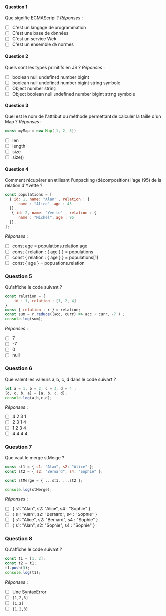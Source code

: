 #### Question 1
Que signifie ECMAScript ?
*Réponses* :
* [ ] C'est un langage de programmation
* [ ] C'est une base de données
* [ ] C'est un service Web
* [ ] C'est un ensemble de normes

#### Question 2
Quels sont les types primitifs en JS ?
*Réponses* :
* [ ] boolean null undefined number bigint
* [ ] boolean null undefined number bigint string symbole
* [ ] Object number string
* [ ] Object boolean null undefined number bigint string symbole

#### Question 3
Quel est le nom de l'attribut ou méthode permettant de calculer la taille d'un Map ?
*Réponses* :
```javascript
const myMap = new Map([1, 2, 3])
```
* [ ] len
* [ ] length
* [ ] size
* [ ] size()

#### Question 4

Comment récupérer en utilisant l'unpacking (décomposition) l'age (95) de la relation d'Yvette ?
```javascript
const populations = [
  { id: 1, name: "Alan" , relation : {
      name : "Alice", age : 45
  }},
   { id: 2, name: "Yvette" , relation : {
      name : "Michel", age : 95
  }},
];
```
*Réponses* :
* [ ] const age = populations.relation.age
* [ ] const { relation : { age } } = populations
* [ ] const { relation : { age } } = populations[1]
* [ ] const { age } = populations.relation

### Question 5

Qu'affiche le code suivant ?
```javascript
const relation = {
    id : 1, relation : [1, 2, 4]
}
const { relation : r } = relation;
const sum = r.reduce((acc, curr) => acc + curr, -7 ) ;
console.log(sum);
```
*Réponses* :
* [ ] 7
* [ ] -7
* [ ] 0
* [ ] null

### Question 6

Que valent les valeurs a, b, c, d dans le code suivant ?
```javascript
let a = 1, b = 2, c = 3, d = 4 ;
[d, c, b, a] = [a, b, c, d];
console.log(a,b,c,d);
```
*Réponses* :
* [ ] 4 2 3 1
* [ ] 2 3 1 4
* [ ] 1 2 3 4
* [ ] 4 4 4 4

### Question 7
Que vaut le merge stMerge ? 
```javascript
const st1 = { s1: "Alan", s2: "Alice" };
const st2 = { s2: "Bernard", s4: "Sophie" };

const stMerge = { ...st1, ...st2 };

console.log(stMerge);
```
*Réponses* :
* [ ] { s1: "Alan", s2: "Alice", s4 : "Sophie" }
* [ ] { s1: "Alan", s2: "Bernard", s4 : "Sophie" }
* [ ] { s1: "Alice", s2: "Bernard", s4 : "Sophie" }
* [ ] { s1: "Alan", s2: "Sophie", s4 : "Sophie" }

### Question 8
Qu'affiche le code suivant ?
```javascript
const t1 = [1, 2];
const t2 = t1;
t1.push(3);
console.log(t1);
```
*Réponses* :
* [ ] Une SyntaxError     
* [ ] `[1,2,3]`
* [ ] `[1,2]`
* [ ] `{1,2,3}`